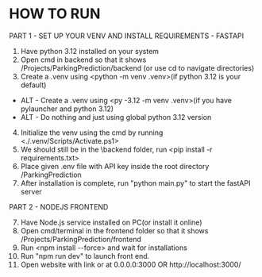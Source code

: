 # HOW TO RUN

PART 1 - SET UP YOUR VENV AND INSTALL REQUIREMENTS - FASTAPI

1. Have python 3.12 installed on your system
2. Open cmd in backend so that it shows /Projects/ParkingPrediction/backend (or use cd to navigate directories)
3. Create a .venv using <python -m venv .venv>(if python 3.12 is your default)
- ALT - Create a .venv using <py -3.12 -m venv .venv>(if you have pylauncher and python 3.12)
- ALT - Do nothing and just using global python 3.12 version
4. Initialize the venv using the cmd by running <./.venv/Scripts/Activate.ps1>
5. We should still be in the \backend folder, run <pip install -r requirements.txt>
6. Place given .env file with API key inside the root directory /ParkingPrediction
7. After installation is complete, run "python main.py" to start the fastAPI server

PART 2 - NODEJS FRONTEND

7. Have Node.js service installed on PC(or install it online)
8. Open cmd/terminal in the frontend folder so that it shows /Projects/ParkingPrediction/frontend
9. Run <npm install --force> and wait for installations
10. Run "npm run dev" to launch front end.
10. Open website with link or at 0.0.0.0:3000 OR http://localhost:3000/
